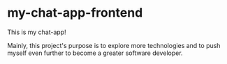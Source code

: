 ﻿# my-chat-app-frontend
This is my chat-app!

Mainly, this project's purpose is to explore more technologies and to push myself even further to become a greater software developer.

